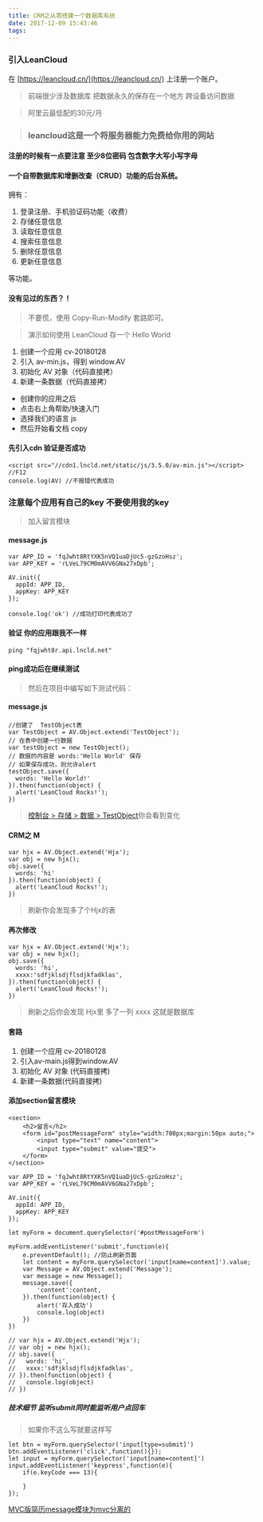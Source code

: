 ```yaml
---
title: CRM之从零搭建一个数据库系统
date: 2017-12-09 15:43:46
tags:
---
```


### 引入LeanCloud

在 [https://leancloud.cn/](https://leancloud.cn/) 上注册一个账户。

> 前端很少涉及数据库 把数据永久的保存在一个地方 跨设备访问数据

> 阿里云最低配的30元/月

> ### leancloud这是一个将服务器能力免费给你用的网站

#### 注册的时候有一点要注意 至少8位密码 包含数字大写小写字母

#### 一个自带数据库和增删改查（CRUD）功能的后台系统。

拥有：

1. 登录注册、手机验证码功能（收费）
2. 存储任意信息
3. 读取任意信息
4. 搜索任意信息
5. 删除任意信息
6. 更新任意信息


等功能。

#### 没有见过的东西？！

> 不要慌，使用 Copy-Run-Modify 套路即可。

> 演示如何使用 LeanCloud 存一个 Hello World

1. 创建一个应用 cv-20180128
2. 引入 av-min.js，得到 window.AV
3. 初始化 AV 对象（代码直接拷）
4. 新建一条数据（代码直接拷）


- 创建你的应用之后
- 点击右上角帮助/快速入门  
- 选择我们的语言 js
- 然后开始看文档 copy


#### 先引入cdn 验证是否成功

```
<script src="//cdn1.lncld.net/static/js/3.5.0/av-min.js"></script>
//F12 
console.log(AV) //不报错代表成功
```

### 注意每个应用有自己的key 不要使用我的key

> 加入留言模块

#### message.js
```
var APP_ID = 'fqJwht8RtYXK5nVQ1uaDjUc5-gzGzoHsz';
var APP_KEY = 'rLVeL79CM0mAVV6GNa27xDpb';

AV.init({
  appId: APP_ID,
  appKey: APP_KEY
});

console.log('ok') //成功打印代表成功了
```

#### 验证 你的应用跟我不一样

```
ping "fqjwht8r.api.lncld.net"
```

#### ping成功后在继续测试

> 然后在项目中编写如下测试代码：

#### message.js

```
//创建了  TestObject表
var TestObject = AV.Object.extend('TestObject');
// 在表中创建一行数据
var testObject = new TestObject();
// 数据的内容是 words:'Hello World' 保存
// 如果保存成功，则允许alert
testObject.save({
  words: 'Hello World!'
}).then(function(object) {
  alert('LeanCloud Rocks!');
})
```

> [控制台 > 存储 > 数据 > TestObject](https://leancloud.cn/dashboard/data.html?appid=fqJwht8RtYXK5nVQ1uaDjUc5-gzGzoHsz#/TestObject)你会看到变化

#### CRM之 M

```
var hjx = AV.Object.extend('Hjx');
var obj = new hjx();
obj.save({
  words: 'hi'
}).then(function(object) {
  alert('LeanCloud Rocks!');
})
```

> 刷新你会发现多了个Hjx的表

#### 再次修改

```
var hjx = AV.Object.extend('Hjx');
var obj = new hjx();
obj.save({
  words: 'hi',
  xxxx:'sdfjklsdjflsdjkfadklas',
}).then(function(object) {
  alert('LeanCloud Rocks!');
})
```

> 刷新之后你会发现 Hjx里 多了一列 xxxx 这就是数据库

#### 套路

1. 创建一个应用 cv-20180128
2. 引入av-main.js得到window.AV
3. 初始化 AV 对象 (代码直接拷)
4. 新建一条数据(代码直接拷)


#### 添加section留言模块

```
<section>
    <h2>留言</h2>
    <form id="postMessageForm" style="width:700px;margin:50px auto;">
        <input type="text" name="content">
        <input type="submit" value="提交">
    </form>
</section>
```

```
var APP_ID = 'fqJwht8RtYXK5nVQ1uaDjUc5-gzGzoHsz';
var APP_KEY = 'rLVeL79CM0mAVV6GNa27xDpb';

AV.init({
  appId: APP_ID,
  appKey: APP_KEY
});

let myForm = document.querySelector('#postMessageForm')

myForm.addEventListener('submit',function(e){
    e.preventDefault(); //防止刷新页面
    let content = myForm.querySelector('input[name=content]').value;
    var Message = AV.Object.extend('Message');
    var message = new Message();
    message.save({
        'content':content,
    }).then(function(object) {
        alert('存入成功')
        console.log(object)
    })
})

// var hjx = AV.Object.extend('Hjx');
// var obj = new hjx();
// obj.save({
//   words: 'hi',
//   xxxx:'sdfjklsdjflsdjkfadklas',
// }).then(function(object) {
//   console.log(object)
// })
```

##### 技术细节 监听submit同时能监听用户点回车 

> 如果你不这么写就要这样写

```
let btn = myForm.querySelector('input[type=submit]')
btn.addEventListener('click',function(){});
let input = myForm.querySelector('input[name=content]')
input.addEventListener('keypress',function(e){
    if(e.keyCode === 13){
        
    }
});
```


[MVC版简历message模块为mvc分离的](https://sltrust.github.io/cv/028mycv.html)